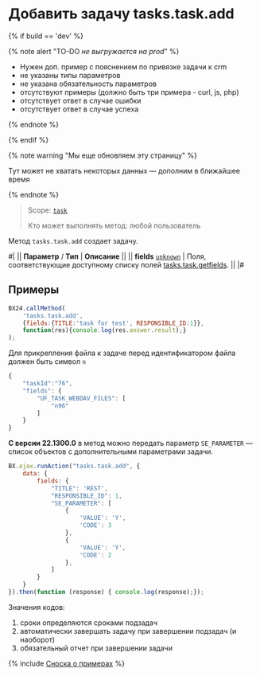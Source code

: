# Добавить задачу tasks.task.add

{% if build == 'dev' %}

{% note alert "TO-DO _не выгружается на prod_" %}

- Нужен доп. пример с пояснением по привязке задачи к crm
- не указаны типы параметров
- не указана обязательность параметров
- отсутствуют примеры (должно быть три примера - curl, js, php)
- отсутствует ответ в случае ошибки
- отсутствует ответ в случае успеха
 
{% endnote %}

{% endif %}

{% note warning "Мы еще обновляем эту страницу" %}

Тут может не хватать некоторых данных — дополним в ближайшее время

{% endnote %}

> Scope: [`task`](../scopes/permissions.md)
>
> Кто может выполнять метод: любой пользователь

Метод `tasks.task.add` создает задачу. 

#|
|| **Параметр** / **Тип** | **Описание** ||
|| **fields**
[`unknown`](../data-types.md) | Поля, соответствующие доступному списку полей [tasks.task.getfields](./tasks-task-get-fields.md). ||
|#

## Примеры

```js
BX24.callMethod(
    'tasks.task.add',
    {fields:{TITLE:'task for test', RESPONSIBLE_ID:1}},
    function(res){console.log(res.answer.result);}
);
```

Для прикрепления файла к задаче перед идентификатором файла должен быть символ `n`

```js
{
    "taskId":"76",
    "fields": {
        "UF_TASK_WEBDAV_FILES": [
            "n96"
        ]
    }
}
```

**С версии 22.1300.0** в метод можно передать параметр `SE_PARAMETER` — список объектов с дополнительными параметрами задачи.

```js
BX.ajax.runAction("tasks.task.add", {
    data: {
        fields: {
            "TITLE": 'REST',
            "RESPONSIBLE_ID": 1,
            "SE_PARAMETER": [
                {
                    'VALUE': 'Y',
                    'CODE': 3
                },
                {
                    'VALUE': 'Y',
                    'CODE': 2
                },
            ]
        }
    }
}).then(function (response) { console.log(response);});
```

Значения кодов:

1. сроки определяются сроками подзадач
2. автоматически завершать задачу при завершении подзадач (и наоборот)
3. обязательный отчет при завершении задачи

{% include [Сноска о примерах](../../_includes/examples.md) %}
